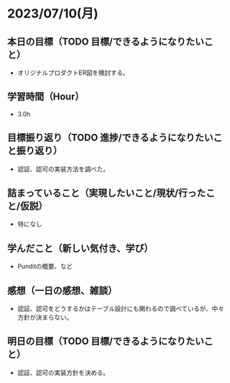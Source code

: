 
# 2023/07/10(月)

## 本日の目標（TODO 目標/できるようになりたいこと）

- オリジナルプロダクトER図を検討する。

## 学習時間（Hour）

- 3.0h

## 目標振り返り（TODO 進捗/できるようになりたいこと振り返り）

- 認証、認可の実装方法を調べた。

## 詰まっていること（実現したいこと/現状/行ったこと/仮説）

- 特になし

## 学んだこと（新しい気付き、学び）

- Punditの概要、など

## 感想（一日の感想、雑談）

- 認証、認可をどうするかはテーブル設計にも関わるので調べているが、中々方針が決まらない。

## 明日の目標（TODO 目標/できるようになりたいこと）

- 認証、認可の実装方針を決める。
